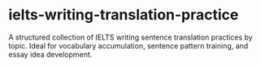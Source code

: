 # ielts-writing-translation-practice
A structured collection of IELTS writing sentence translation practices by topic. Ideal for vocabulary accumulation, sentence pattern training, and essay idea development.
